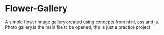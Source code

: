 # Flower-Gallery
A simple flower image gallery created using concepts from html, css and js.
Photo gallery is the main file to be opened, this is just a practice project

